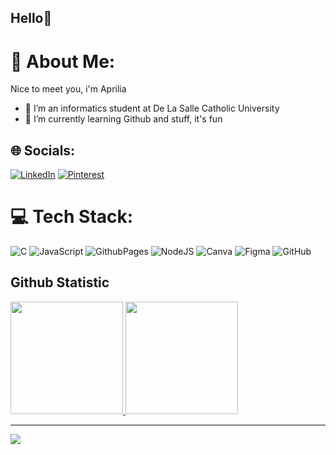 ## Hello👋
# 💫 About Me:
Nice to meet you, i'm Aprilia <br>
- 🔭 I’m an informatics student at De La Salle Catholic University <br>
- 🌱 I’m currently learning Github and stuff, it's fun <br>


## 🌐 Socials:
[![LinkedIn](https://img.shields.io/badge/LinkedIn-%230077B5.svg?logo=linkedin&logoColor=white)](https://linkedin.com/in/Aprilia) [![Pinterest](https://img.shields.io/badge/Pinterest-%23E60023.svg?logo=Pinterest&logoColor=white)](https://pinterest.com/Jandabolong_) 

# 💻 Tech Stack:
![C](https://img.shields.io/badge/c-%2300599C.svg?style=flat&logo=c&logoColor=white) ![JavaScript](https://img.shields.io/badge/javascript-%23323330.svg?style=flat&logo=javascript&logoColor=%23F7DF1E) ![GithubPages](https://img.shields.io/badge/github%20pages-121013?style=flat&logo=github&logoColor=white) ![NodeJS](https://img.shields.io/badge/node.js-6DA55F?style=flat&logo=node.js&logoColor=white) ![Canva](https://img.shields.io/badge/Canva-%2300C4CC.svg?style=flat&logo=Canva&logoColor=white) ![Figma](https://img.shields.io/badge/figma-%23F24E1E.svg?style=flat&logo=figma&logoColor=white) ![GitHub](https://img.shields.io/badge/github-%23121011.svg?style=flat&logo=github&logoColor=white)

## Github Statistic
<p align="left">
<a href="https://github.com/Hanliehae">
  <img height="180em" src="https://github-readme-stats-eight-theta.vercel.app/api?username=apriliamonica&show_icons=true&theme=algolia&include_all_commits=true&count_private=true"/>
  <img height="180em" src="https://github-readme-stats-eight-theta.vercel.app/api/top-langs/?username=apriliamonica&layout=compact&theme=algolia"/>
</a>
</p>

---
[![](https://visitcount.itsvg.in/api?id=apriliamonica&icon=7&color=12)](https://visitcount.itsvg.in)

<!-- Proudly created with GPRM ( https://gprm.itsvg.in ) -->
